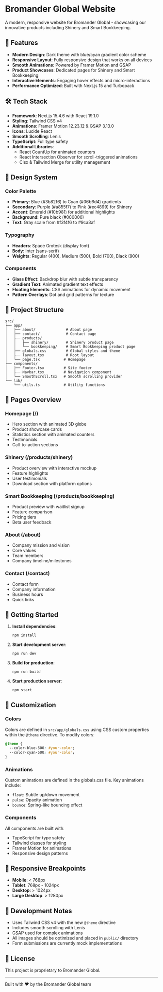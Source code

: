 # Bromander Global Website

A modern, responsive website for Bromander Global - showcasing our innovative products including Shinery and Smart Bookkeeping.

## 🚀 Features

- **Modern Design**: Dark theme with blue/cyan gradient color scheme
- **Responsive Layout**: Fully responsive design that works on all devices
- **Smooth Animations**: Powered by Framer Motion and GSAP
- **Product Showcases**: Dedicated pages for Shinery and Smart Bookkeeping
- **Interactive Elements**: Engaging hover effects and micro-interactions
- **Performance Optimized**: Built with Next.js 15 and Turbopack

## 🛠 Tech Stack

- **Framework**: Next.js 15.4.6 with React 19.1.0
- **Styling**: Tailwind CSS v4
- **Animations**: Framer Motion 12.23.12 & GSAP 3.13.0
- **Icons**: Lucide React
- **Smooth Scrolling**: Lenis
- **TypeScript**: Full type safety
- **Additional Libraries**:
  - React CountUp for animated counters
  - React Intersection Observer for scroll-triggered animations
  - Clsx & Tailwind Merge for utility management

## 🎨 Design System

### Color Palette
- **Primary**: Blue (#3b82f6) to Cyan (#06b6d4) gradients
- **Secondary**: Purple (#a855f7) to Pink (#ec4899) for Shinery
- **Accent**: Emerald (#10b981) for additional highlights
- **Background**: Pure black (#000000)
- **Text**: Gray scale from #f3f4f6 to #9ca3af

### Typography
- **Headers**: Space Grotesk (display font)
- **Body**: Inter (sans-serif)
- **Weights**: Regular (400), Medium (500), Bold (700), Black (900)

### Components
- **Glass Effect**: Backdrop blur with subtle transparency
- **Gradient Text**: Animated gradient text effects
- **Floating Elements**: CSS animations for dynamic movement
- **Pattern Overlays**: Dot and grid patterns for texture

## 📁 Project Structure

```
src/
├── app/
│   ├── about/              # About page
│   ├── contact/            # Contact page
│   ├── products/
│   │   ├── shinery/        # Shinery product page
│   │   └── bookkeeping/    # Smart Bookkeeping product page
│   ├── globals.css         # Global styles and theme
│   ├── layout.tsx          # Root layout
│   └── page.tsx           # Homepage
├── components/
│   ├── Footer.tsx         # Site footer
│   ├── Navbar.tsx         # Navigation component
│   └── SmoothScroll.tsx   # Smooth scrolling provider
└── lib/
    └── utils.ts           # Utility functions
```

## 🎯 Pages Overview

### Homepage (/)
- Hero section with animated 3D globe
- Product showcase cards
- Statistics section with animated counters
- Testimonials
- Call-to-action sections

### Shinery (/products/shinery)
- Product overview with interactive mockup
- Feature highlights
- User testimonials
- Download section with platform options

### Smart Bookkeeping (/products/bookkeeping)
- Product preview with waitlist signup
- Feature comparison
- Pricing tiers
- Beta user feedback

### About (/about)
- Company mission and vision
- Core values
- Team members
- Company timeline/milestones

### Contact (/contact)
- Contact form
- Company information
- Business hours
- Quick links

## 🚀 Getting Started

1. **Install dependencies**:
   ```bash
   npm install
   ```

2. **Start development server**:
   ```bash
   npm run dev
   ```

3. **Build for production**:
   ```bash
   npm run build
   ```

4. **Start production server**:
   ```bash
   npm start
   ```

## 🎨 Customization

### Colors
Colors are defined in `src/app/globals.css` using CSS custom properties within the `@theme` directive. To modify colors:

```css
@theme {
  --color-blue-500: #your-color;
  --color-cyan-500: #your-color;
}
```

### Animations
Custom animations are defined in the globals.css file. Key animations include:
- `float`: Subtle up/down movement
- `pulse`: Opacity animation
- `bounce`: Spring-like bouncing effect

### Components
All components are built with:
- TypeScript for type safety
- Tailwind classes for styling
- Framer Motion for animations
- Responsive design patterns

## 📱 Responsive Breakpoints

- **Mobile**: < 768px
- **Tablet**: 768px - 1024px  
- **Desktop**: > 1024px
- **Large Desktop**: > 1280px

## 🔧 Development Notes

- Uses Tailwind CSS v4 with the new `@theme` directive
- Includes smooth scrolling with Lenis
- GSAP used for complex animations
- All images should be optimized and placed in `public/` directory
- Form submissions are currently mock implementations

## 📄 License

This project is proprietary to Bromander Global.

---

Built with ❤️ by the Bromander Global team